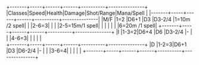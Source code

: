 ﻿+-------+-----+------+------+----------+---------------+
|Classes|Speed|Health|Damage|Shot/Range|Mana/Spell     |
|-------+-----+------+------+----------+---------------|
|M/F    |1=2  |D6+1  |D3    |D3-2/4    |1=10m  /2 spell|
|       |2-6=3|      |      |          |2-5=15m/1 spell|
|       |     |      |      |          |6=20m  /1 spell|
+-------+-----+------+------+----------+---------------+
|I      |1-3=2|D6+4  |D6    |D3-2/4    |-              |
|       |4-6=3|      |      |          |               |	   
+-------+-----+------+------+----------+---------------+
|D      |1-2=3|D6+1  |D3    |D6-2/4    |-              |
|       |3-6=4|      |      |          |               |
+-------+-----+------+------+----------+---------------+
